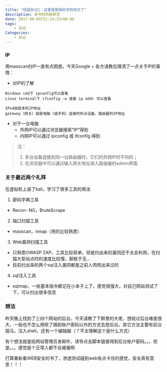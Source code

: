 ```yaml
---
title: "校园杂记1：这里就是我码字的地方了"
description: 读书时的碎碎念
date: 2017-09-05T21:14:23+08:00
tags:
    - 杂记
Categories:
    - 杂记
---
```


### IP

用masscan扫IP一直有点困惑，今天Google + 各方请教后理清了一点关于IP的事情：

- 对IP的了解

```
Windows cmd下 ipconfig可以查看
Linux terminal下 ifconfig -a 或者 ip addr 可以查看

IPv4就是本机IP地址
gateway（网关）就是电脑（或手机）连接的热点设备、路由器的IP地址
```



- 对于一台电脑
  - 外网IP可以通过浏览器搜索“IP”得到
  - 内网IP可以通过 ipconfig 或 ifconfig 得到

> 注：
>
> 1. 多台设备连接到同一台路由器时，它们的外网IP时不同的；
> 2. 在浏览器中可以通过输入网关地址进入路由器的admin界面



### 关于最近两个礼拜

在虚拟机上装了kali，学习了很多工具的用法

1. 密码字典工具

- Recon- NG，BruteScrape

2. 端口扫描工具

- masscan，nmap（用的比较熟悉）

3. Web漏洞扫描工具

- 只熟悉OWASP ZAP，工具比较简单，但是扫出来的漏洞还不太会利用，在扫描大型站点时的速度比较慢，聊胜于无...
- 目前扫出来的两个sql注入漏洞都是之前人肉照出来过的

4. sql注入工具

- sqlmap，一些基本指令都记在小本子上了，感觉很强大，对自己网站测试了下，可以扫出很多信息



### 想法

昨天晚上找到了三四个网站的后台，今天请教了下群里的大佬，想绕过后台难度很大，一般也不怎么用除了搞到账户密码以外的方式去登后台。其它方法主要有前台插马，注入shell，还有一个编辑器（？不太理解这个是什么方式）

有个想法就是给网站管理员发邮件，诱导点击脚本链接得到后台账户密码。。。但是。。。感觉是个正常人都不会被骗啊

打算重新看WEB安全的书了，渗透测试碰到web有点卡住的感觉，安全真有意思！！！